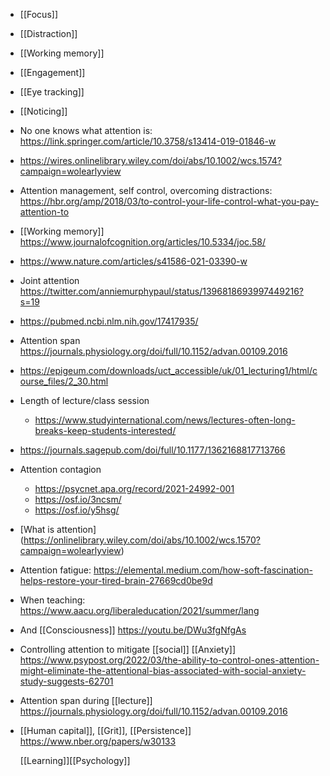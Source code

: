 - [[Focus]]
- [[Distraction]]
- [[Working memory]]
- [[Engagement]]
- [[Eye tracking]]
- [[Noticing]]
- No one knows what attention is: https://link.springer.com/article/10.3758/s13414-019-01846-w
- https://wires.onlinelibrary.wiley.com/doi/abs/10.1002/wcs.1574?campaign=wolearlyview
- Attention management, self control, overcoming distractions: https://hbr.org/amp/2018/03/to-control-your-life-control-what-you-pay-attention-to
- [[Working memory]] https://www.journalofcognition.org/articles/10.5334/joc.58/
- https://www.nature.com/articles/s41586-021-03390-w
- Joint attention https://twitter.com/anniemurphypaul/status/1396818693997449216?s=19
- https://pubmed.ncbi.nlm.nih.gov/17417935/
- Attention span https://journals.physiology.org/doi/full/10.1152/advan.00109.2016
- https://epigeum.com/downloads/uct_accessible/uk/01_lecturing1/html/course_files/2_30.html
- Length of lecture/class session
	- https://www.studyinternational.com/news/lectures-often-long-breaks-keep-students-interested/
- https://journals.sagepub.com/doi/full/10.1177/1362168817713766
- Attention contagion
	- https://psycnet.apa.org/record/2021-24992-001
	- https://osf.io/3ncsm/
	- https://osf.io/y5hsg/
- [What is attention] (https://onlinelibrary.wiley.com/doi/abs/10.1002/wcs.1570?campaign=wolearlyview)
- Attention fatigue: https://elemental.medium.com/how-soft-fascination-helps-restore-your-tired-brain-27669cd0be9d
- When teaching: https://www.aacu.org/liberaleducation/2021/summer/lang
- And [[Consciousness]] https://youtu.be/DWu3fgNfgAs
- Controlling attention to mitigate [[social]] [[Anxiety]] https://www.psypost.org/2022/03/the-ability-to-control-ones-attention-might-eliminate-the-attentional-bias-associated-with-social-anxiety-study-suggests-62701
- Attention span during [[lecture]] https://journals.physiology.org/doi/full/10.1152/advan.00109.2016
- [[Human capital]], [[Grit]], [[Persistence]] https://www.nber.org/papers/w30133
  
  [[Learning]][[Psychology]]